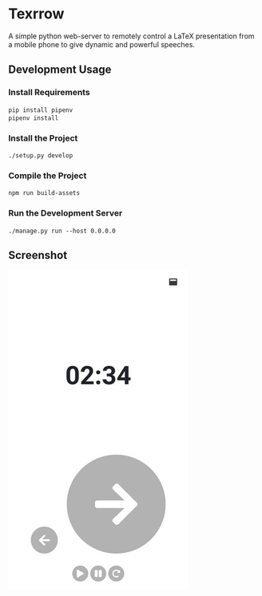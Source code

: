 # Texrrow
A simple python web-server to remotely control a LaTeX presentation from a mobile phone to give dynamic and powerful speeches.

## Development Usage
### Install Requirements
```shell
pip install pipenv
pipenv install
```

### Install the Project

```shell
./setup.py develop
```

### Compile the Project

```shell
npm run build-assets
```

### Run the Development Server
```shell
./manage.py run --host 0.0.0.0
```

## Screenshot
![screenshot](screenshot.jpg)
